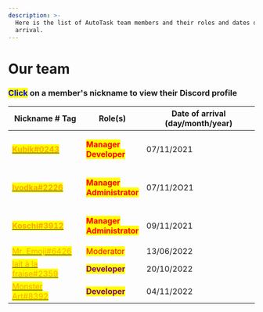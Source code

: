 ```yaml
---
description: >-
  Here is the list of AutoTask team members and their roles and dates of
  arrival.
---
```


# Our team

### <mark style="color:blue;">Click</mark> on a member's nickname to view their Discord profile

| Nickname # Tag                                                                                                                                                                      | Role(s)                                                                                                                                            | Date of arrival (day/month/year) |
| ----------------------------------------------------------------------------------------------------------------------------------------------------------------------------------- | -------------------------------------------------------------------------------------------------------------------------------------------------- | -------------------------------- |
| <mark style="color:orange;">****</mark>[<mark style="color:orange;">**Kubik#0243**</mark>](https://discordapp.com/users/685739284287848458)<mark style="color:orange;">****</mark>  | <p><mark style="color:red;"><strong>Manager</strong></mark><br><mark style="color:red;"><strong></strong><strong>Developer</strong></mark></p>     | 07/11/2021                       |
| <mark style="color:orange;">****</mark>[<mark style="color:orange;">**Ivodka#2226**</mark>](https://discordapp.com/users/727259646041128990)<mark style="color:orange;">****</mark> | <p><mark style="color:red;"><strong>Manager</strong></mark><br><mark style="color:red;"><strong></strong><strong>Administrator</strong></mark></p> | 07/11/2O21                       |
| <mark style="color:orange;">****</mark>[<mark style="color:orange;">**Koschi#3912**</mark>](https://discordapp.com/users/769203807783485491)<mark style="color:orange;">****</mark> | <p><mark style="color:red;"><strong>Manager</strong></mark><br><mark style="color:red;"><strong></strong><strong>Administrator</strong></mark></p> | 09/11/2021                       |
| <mark style="color:orange;"></mark>[<mark style="color:orange;">Mr. Emoji#6426</mark>](https://discordapp.com/users/791741298376966154)<mark style="color:orange;"></mark>          | <mark style="color:red;">Moderator</mark>                                                                                                          | 13/06/2022                       |
| <mark style="color:orange;"></mark>[<mark style="color:orange;">lait à la fraise#2359</mark>](https://discordapp.com/users/752483584333316126)<mark style="color:orange;"></mark>   | <mark style="color:purple;">**Developer**</mark>                                                                                                   | 20/10/2022                       |
| <mark style="color:orange;"></mark>[<mark style="color:orange;">Monster Art#8392</mark>](https://discordapp.com/users/655453962874388482)<mark style="color:orange;"></mark>        | <mark style="color:purple;">**Developer**</mark>                                                                                                   | 04/11/2022                       |

